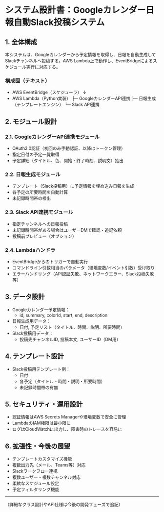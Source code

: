# システム設計書：Googleカレンダー日報自動Slack投稿システム

## 1. 全体構成

本システムは、Googleカレンダーから予定情報を取得し、日報を自動生成してSlackチャンネルへ投稿する。AWS Lambda上で動作し、EventBridgeによるスケジュール実行に対応する。

### 構成図（テキスト）

- AWS EventBridge（スケジューラ）
    ↓
- AWS Lambda（Python実装）
    ├─ GoogleカレンダーAPI連携
    ├─ 日報生成（テンプレートエンジン）
    └─ Slack API連携

## 2. モジュール設計

### 2.1. GoogleカレンダーAPI連携モジュール
- OAuth2.0認証（初回のみ手動認証、以降はトークン管理）
- 指定日付の予定一覧取得
- 予定詳細（タイトル、色、開始・終了時刻、説明文）抽出

### 2.2. 日報生成モジュール
- テンプレート（Slack投稿用）に予定情報を埋め込み日報を生成
- 各予定の所要時間を自動計算
- 未記録時間帯の検出

### 2.3. Slack API連携モジュール
- 指定チャンネルへの日報投稿
- 未記録時間帯がある場合はユーザーDMで確認・追記依頼
- 投稿前プレビュー（オプション）

### 2.4. Lambdaハンドラ
- EventBridgeからのトリガーで自動実行
- コマンドライン引数相当のパラメータ（環境変数/イベント引数）受け取り
- エラーハンドリング（API認証失敗、ネットワークエラー、Slack投稿失敗等）

## 3. データ設計

- Googleカレンダー予定情報：
    - id, summary, colorId, start, end, description
- 日報生成用データ：
    - 日付, 予定リスト（タイトル、時間、説明、所要時間）
- Slack投稿用データ：
    - 投稿先チャンネルID, 投稿本文, ユーザーID（DM用）

## 4. テンプレート設計

- Slack投稿用テンプレート例：
    - 日付
    - 各予定（タイトル・時間・説明・所要時間）
    - 未記録時間帯の有無

## 5. セキュリティ・運用設計

- 認証情報はAWS Secrets Managerや環境変数で安全に管理
- LambdaのIAM権限は最小限に
- ログはCloudWatchに出力し、障害時のトレースを容易に

## 6. 拡張性・今後の展望

- テンプレートカスタマイズ機能
- 複数出力先（メール、Teams等）対応
- Slackワークフロー連携
- 複数ユーザー・複数チャンネル対応
- 柔軟なスケジュール設定
- 予定フィルタリング機能

---

（詳細なクラス設計やAPI仕様は今後の開発フェーズで追記）
